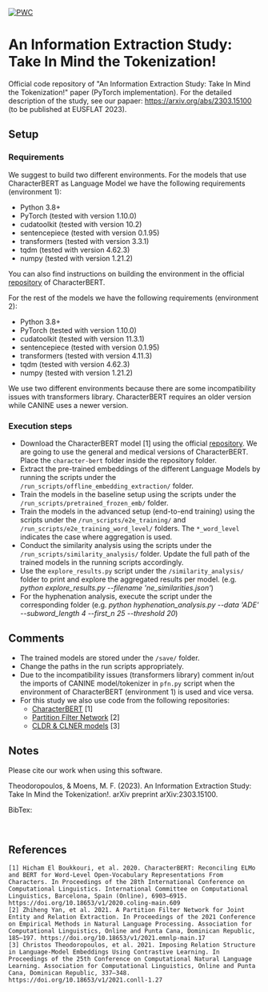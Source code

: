   
[![PWC](https://img.shields.io/endpoint.svg?url=https://paperswithcode.com/badge/an-information-extraction-study-take-in-mind/relation-extraction-on-ade-corpus)](https://paperswithcode.com/sota/relation-extraction-on-ade-corpus?p=an-information-extraction-study-take-in-mind)

# An Information Extraction Study: Take In Mind the Tokenization! 
Official code repository of "An Information Extraction Study: Take In Mind the Tokenization!" paper 
(PyTorch implementation). For the detailed description of the study, see our papaer: https://arxiv.org/abs/2303.15100 (to be published at EUSFLAT 2023).

## Setup
### Requirements
We suggest to build two different environments. 
For the models that use CharacterBERT as Language Model we have the following requirements (environment 1):
 - Python 3.8+
 - PyTorch (tested with version 1.10.0) 
 - cudatoolkit (tested with version 10.2)
 - sentencepiece (tested with version 0.1.95)
 - transformers (tested with version 3.3.1)
 - tqdm (tested with version 4.62.3)
 - numpy (tested with version 1.21.2)

You can also find instructions on building the environment in the official <a target="_blank" href="https://github.com/helboukkouri/character-bert">repository</a> of CharacterBERT.  

For the rest of the models we have the following requirements (environment 2):
 - Python 3.8+
 - PyTorch (tested with version 1.10.0) 
 - cudatoolkit (tested with version 11.3.1)
 - sentencepiece (tested with version 0.1.95)
 - transformers (tested with version 4.11.3)
 - tqdm (tested with version 4.62.3)
 - numpy (tested with version 1.21.2)

 We use two different environments because there are some incompatibility issues with transformers library. CharacterBERT requires an older version while CANINE uses a newer version. 


### Execution steps
- Download the CharacterBERT model \[1\] using the official <a target="_blank" href="https://github.com/helboukkouri/character-bert">repository</a>. We are going to use the general and medical versions of CharacterBERT. Place the ```character-bert``` folder inside the repository folder. 
- Extract the pre-trained embeddings of the different Language Models by running the scripts under the ```/run_scripts/offline_embedding_extraction/``` folder. 
- Train the models in the baseline setup using the scripts under the ```/run_scripts/pretrained_frozen_emb/``` folder. 
- Train the models in the advanced setup (end-to-end training) using the scripts under the ```/run_scripts/e2e_training/``` and ```/run_scripts/e2e_training_word_level/``` folders. The ```*_word_level``` indicates the case where aggregation is used.
- Conduct the similarity analysis using the scripts under the ```/run_scripts/similarity_analysis/``` folder. Update the full path of the trained models in the running scripts accordingly.
- Use the ```explore_results.py``` script under the ```/similarity_analysis/``` folder to print and explore the aggregated results per model. (e.g. <i>python explore_results.py --filename 'ne_similarities.json'</i>)
- For the hyphenation analysis, execute the script under the corresponding folder (e.g. <i>python hyphenation_analysis.py --data 'ADE' --subword_length 4 --first_n 25 --threshold 20</i>)


## Comments
- The trained models are stored under the ```/save/``` folder.
- Change the paths in the run scripts appropriately.
- Due to the incompatibility issues (transformers library) comment in/out the imports of CANINE model/tokenizer in ```pfn.py``` script when the environment of CharacterBERT (environment 1) is used and vice versa. 
- For this study we also use code from the following repositories:
  - <a target="_blank" href="https://github.com/helboukkouri/character-bert">CharacterBERT</a> \[1\]
  - <a target="_blank" href="https://github.com/Coopercoppers/PFN">Partition Filter Network</a> \[2\]
  - <a target="_blank" href="https://github.com/christos42/CLDR_CLNER_models">CLDR & CLNER models</a> \[3\]


## Notes
Please cite our work when using this software.

Theodoropoulos, & Moens, M. F. (2023). An Information Extraction Study: Take In Mind the Tokenization!. arXiv preprint  arXiv:2303.15100.


BibTex:
<pre>

</pre>


## References
```
[1] Hicham El Boukkouri, et al. 2020. CharacterBERT: Reconciling ELMo and BERT for Word-Level Open-Vocabulary Representations From Characters. In Proceedings of the 28th International Conference on Computational Linguistics. International Committee on Computational Linguistics, Barcelona, Spain (Online), 6903–6915. https://doi.org/10.18653/v1/2020.coling-main.609
[2] Zhiheng Yan, et al. 2021. A Partition Filter Network for Joint Entity and Relation Extraction. In Proceedings of the 2021 Conference on Empirical Methods in Natural Language Processing. Association for Computational Linguistics, Online and Punta Cana, Dominican Republic, 185–197. https://doi.org/10.18653/v1/2021.emnlp-main.17
[3] Christos Theodoropoulos, et al. 2021. Imposing Relation Structure in Language-Model Embeddings Using Contrastive Learning. In Proceedings of the 25th Conference on Computational Natural Language Learning. Association for Computational Linguistics, Online and Punta Cana, Dominican Republic, 337–348. https://doi.org/10.18653/v1/2021.conll-1.27
```
